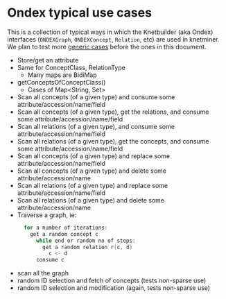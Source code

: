 # Ondex typical use cases

This is a collection of typical ways in which the Knetbuilder (aka Ondex) interfaces (`ONDEXGraph`, `ONDEXConcept`, 
`Relation`, etc) are used in knetminer. We plan to test more [generic cases](MapBenchmarks.md) before the ones in this 
document.

* Store/get an attribute
* Same for ConceptClass, RelationType
	* Many maps are BidiMap
* getConceptsOfConceptClass()
  * Cases of Map<String, Set<T>>
* Scan all concepts (of a given type) and consume some attribute/accession/name/field
* Scan all concepts (of a given type), get the relations, and consume some attribute/accession/name/field
* Scan all relations (of a given type), and consume some attribute/accession/name/field
* Scan all relations (of a given type), get the concepts, and consume some attribute/accession/name/field
* Scan all concepts (of a given type) and replace some attribute/accession/name/field
* Scan all concepts (of a given type) and delete some attribute/accession/name
* Scan all relations (of a given type) and replace some attribute/accession/name/field
* Scan all relations (of a given type) and delete some attribute/accession/name
* Traverse a graph, ie:
  ```groovy
	for a number of iterations:
	  get a random concept c
		while end or random no of steps:
		  get a random relation r(c, d)
			c <- d
		consume c
	```
* scan all the graph
* random ID selection and fetch of concepts (tests non-sparse use)
* random ID selection and modification (again, tests non-sparse use)
